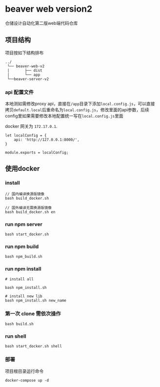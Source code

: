 # beaver web version2

仓储设计自动化第二版web端代码仓库

## 项目结构
项目按如下结构排布

```
../
 └── beaver-web-v2
 |       ├── dist
 |       └── app
 └──beaver-server-v2
```

### api 配置文件

本地测如需修改proxy api，直接在`/app`目录下添加`local.config.js`，可以直接拷贝`default.local`后重命名为`local.config.js`，修改里面的api参数，后续config里如果需要修改本地配置统一写在`local.config.js`里面

docker 网关为 `172.17.0.1`.

```
let localConfig = {
    api: 'http://127.0.0.1:8000/',
}

module.exports = localConfig;

```

## 使用docker

### install

``` 
// 国内编译换源版镜像  
bash build_docker.sh

// 国外编译无需换源版镜像
bash build_docker.sh en 
```

### run npm server

``` 
bash start_docker.sh
```

### run npm build

``` 
bash npm_build.sh
```

### run npm install

``` 
# install all

bash npm_install.sh 

# install new lib
bash npm_install.sh new_name
```

### 第一次 clone 需依次操作
``` 
bash build.sh
```

### run shell

```
bash start_docker.sh shell
```  

### 部署  
项目根目录运行命令  
```  
docker-compose up -d
```
